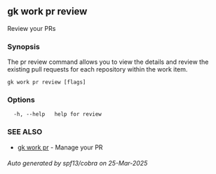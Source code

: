 ## gk work pr review

Review your PRs

### Synopsis


The pr review command allows you to view the details and review the existing pull requests for each repository within the work item.


```
gk work pr review [flags]
```

### Options

```
  -h, --help   help for review
```

### SEE ALSO

* [gk work pr](gk_work_pr.md)	 - Manage your PR

###### Auto generated by spf13/cobra on 25-Mar-2025
